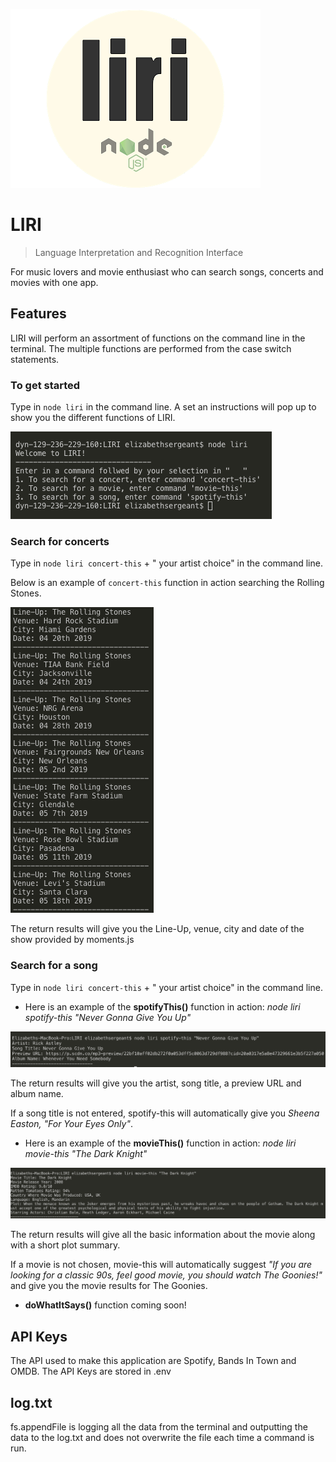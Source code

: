 ![Logo of the project](/images/liri.png)

# LIRI
> Language Interpretation and Recognition Interface

For music lovers and movie enthusiast who can search songs, concerts and movies with one app.

## Features

LIRI will perform an assortment of functions on the command line in the terminal. The multiple functions are performed from the case switch statements.

### To get started
Type in `node liri` in the command line. A set an instructions will pop up to show you the different functions of LIRI.

![intro screenshot](/images/Intro.png)

### Search for concerts
Type in `node liri concert-this` + " your artist choice" in the command line. 

Below is an example of `concert-this` function in action searching the Rolling Stones.

![concert this example](/images/concert.png)

The return results will give you the Line-Up, venue, city and date of the show provided by moments.js 

### Search for a song
Type in `node liri concert-this` + " your artist choice" in the command line. 

* Here is an example of the **spotifyThis()** function in action: _node liri spotify-this "Never Gonna Give You Up"_

![concert this example](/images/spotify_this_example.png)

The return results will give you the artist, song title, a preview URL and album name. 

If a song title is not entered, spotify-this will automatically give you _Sheena Easton, "For Your Eyes Only"_.

* Here is an example of the **movieThis()** function in action: _node liri movie-this "The Dark Knight"_

![concert this example](/images/movie_this_example.png)

The return results will give all the basic information about the movie along with a short plot summary. 

If a movie is not chosen, movie-this will automatically suggest _"If you are looking for a classic 90s, feel good movie, you should watch The Goonies!"_ and give you the movie results for The Goonies. 

* **doWhatItSays()** function coming soon!

## API Keys

The API used to make this application are Spotify, Bands In Town and OMDB. The API Keys are stored in .env

## log.txt

fs.appendFile is logging all the data from the terminal and outputting the data to the log.txt and does not overwrite the file each time a command is run.







